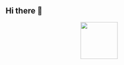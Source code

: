 ## Hi there 👋

<div id="header" align="center">
  <img src="https://i.giphy.com/media/v1.Y2lkPTc5MGI3NjExeG5zemV6NzVtM2J6OWthZzdtcm5kcWEwYzBscnZ6bWg0djF6dGVhbyZlcD12MV9pbnRlcm5hbF9naWZfYnlfaWQmY3Q9Zw/2Qp0gfQ45FgA0/giphy.gif" width="100"/>
</div>

<!--
**numerodiciannove/numerodiciannove** is a ✨ _special_ ✨ repository because its `README.md` (this file) appears on your GitHub profile.

Here are some ideas to get you started:

- 🔭 I’m currently working on ...
- 🌱 I’m currently learning ...
- 👯 I’m looking to collaborate on ...
- 🤔 I’m looking for help with ...
- 💬 Ask me about ...
- 📫 How to reach me: ...
- 😄 Pronouns: ...
- ⚡ Fun fact: ...
-->
